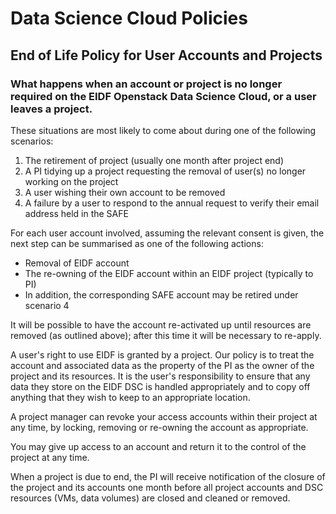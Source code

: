 # Data Science Cloud Policies

## End of Life Policy for User Accounts and Projects 

### What happens when an account or project is no longer required on the EIDF Openstack Data Science Cloud, or a user leaves a project. 

These situations are most likely to come about during one of the following scenarios:

1. The retirement of project (usually one month after project end) 
1. A PI tidying up a project requesting the removal of user(s) no longer working on the project 
1. A user wishing their own account to be removed 
1. A failure by a user to respond to the annual request to verify their email address held in the SAFE 

For each user account involved, assuming the relevant consent is given, the next step can be summarised as one of the following actions:

* Removal of EIDF account
* The re-owning of the EIDF account within an EIDF project (typically to PI) 
* In addition, the corresponding SAFE account may be retired under scenario 4

It will be possible to have the account re-activated up until resources are removed (as outlined above); after this time it will be necessary to re-apply.

A user's right to use EIDF is granted by a project. Our policy is to treat the account and associated data as the property of the PI as the owner of the project and its resources. It is the user's responsibility to ensure that any data they store on the EIDF DSC is handled appropriately and to copy off anything that they wish to keep to an appropriate location.

A project manager can revoke your access accounts within their project at any time, by locking, removing or re-owning the account as appropriate.

You may give up access to an account and return it to the control of the project at any time.

When a project is due to end, the PI will receive notification of the closure of the project and its accounts one month before all project accounts and DSC resources (VMs, data volumes) are closed and cleaned or removed. 
 
